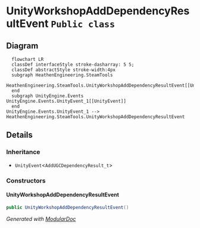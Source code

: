 # UnityWorkshopAddDependencyResultEvent `Public class`

## Diagram
```mermaid
  flowchart LR
  classDef interfaceStyle stroke-dasharray: 5 5;
  classDef abstractStyle stroke-width:4px
  subgraph HeathenEngineering.SteamTools
  HeathenEngineering.SteamTools.UnityWorkshopAddDependencyResultEvent[[UnityWorkshopAddDependencyResultEvent]]
  end
  subgraph UnityEngine.Events
UnityEngine.Events.UnityEvent_1[[UnityEvent]]
  end
UnityEngine.Events.UnityEvent_1 --> HeathenEngineering.SteamTools.UnityWorkshopAddDependencyResultEvent
```

## Details
### Inheritance
 - `UnityEvent`&lt;`AddUGCDependencyResult_t`&gt;

### Constructors
#### UnityWorkshopAddDependencyResultEvent
```csharp
public UnityWorkshopAddDependencyResultEvent()
```

*Generated with* [*ModularDoc*](https://github.com/hailstorm75/ModularDoc)
